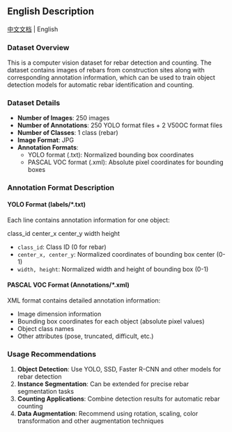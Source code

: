 ## English Description

[中文文档](README_CN.md) | English

### Dataset Overview

This is a computer vision dataset for rebar detection and counting. The dataset contains images of rebars from construction sites along with corresponding annotation information, which can be used to train object detection models for automatic rebar identification and counting.

### Dataset Details

- **Number of Images**: 250 images
- **Number of Annotations**: 250 YOLO format files + 2 V50OC format files
- **Number of Classes**: 1 class (rebar)
- **Image Format**: JPG
- **Annotation Formats**:
  - YOLO format (.txt): Normalized bounding box coordinates
  - PASCAL VOC format (.xml): Absolute pixel coordinates for bounding boxes

### Annotation Format Description

#### YOLO Format (labels/*.txt)

Each line contains annotation information for one object:

class_id center_x center_y width height

- `class_id`: Class ID (0 for rebar)
- `center_x, center_y`: Normalized coordinates of bounding box center (0-1)
- `width, height`: Normalized width and height of bounding box (0-1)

#### PASCAL VOC Format (Annotations/*.xml)

XML format contains detailed annotation information:

- Image dimension information
- Bounding box coordinates for each object (absolute pixel values)
- Object class names
- Other attributes (pose, truncated, difficult, etc.)

### Usage Recommendations

1. **Object Detection**: Use YOLO, SSD, Faster R-CNN and other models for rebar detection
2. **Instance Segmentation**: Can be extended for precise rebar segmentation tasks
3. **Counting Applications**: Combine detection results for automatic rebar counting
4. **Data Augmentation**: Recommend using rotation, scaling, color transformation and other augmentation techniques
